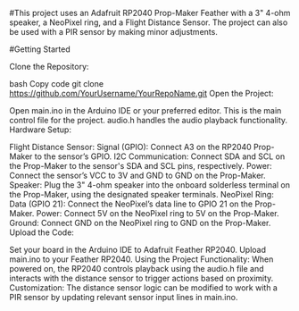 #This project uses an Adafruit RP2040 Prop-Maker Feather with a 3" 4-ohm speaker, a NeoPixel ring, and a Flight Distance Sensor. The project can also be used with a PIR sensor by making minor adjustments.

#Getting Started

Clone the Repository:

bash
Copy code
git clone https://github.com/YourUsername/YourRepoName.git
Open the Project:

Open main.ino in the Arduino IDE or your preferred editor. This is the main control file for the project.
audio.h handles the audio playback functionality.
Hardware Setup:

Flight Distance Sensor:
Signal (GPIO): Connect A3 on the RP2040 Prop-Maker to the sensor’s GPIO.
I2C Communication: Connect SDA and SCL on the Prop-Maker to the sensor's SDA and SCL pins, respectively.
Power: Connect the sensor’s VCC to 3V and GND to GND on the Prop-Maker.
Speaker:
Plug the 3" 4-ohm speaker into the onboard solderless terminal on the Prop-Maker, using the designated speaker terminals.
NeoPixel Ring:
Data (GPIO 21): Connect the NeoPixel’s data line to GPIO 21 on the Prop-Maker.
Power: Connect 5V on the NeoPixel ring to 5V on the Prop-Maker.
Ground: Connect GND on the NeoPixel ring to GND on the Prop-Maker.
Upload the Code:

Set your board in the Arduino IDE to Adafruit Feather RP2040.
Upload main.ino to your Feather RP2040.
Using the Project
Functionality: When powered on, the RP2040 controls playback using the audio.h file and interacts with the distance sensor to trigger actions based on proximity.
Customization: The distance sensor logic can be modified to work with a PIR sensor by updating relevant sensor input lines in main.ino.
